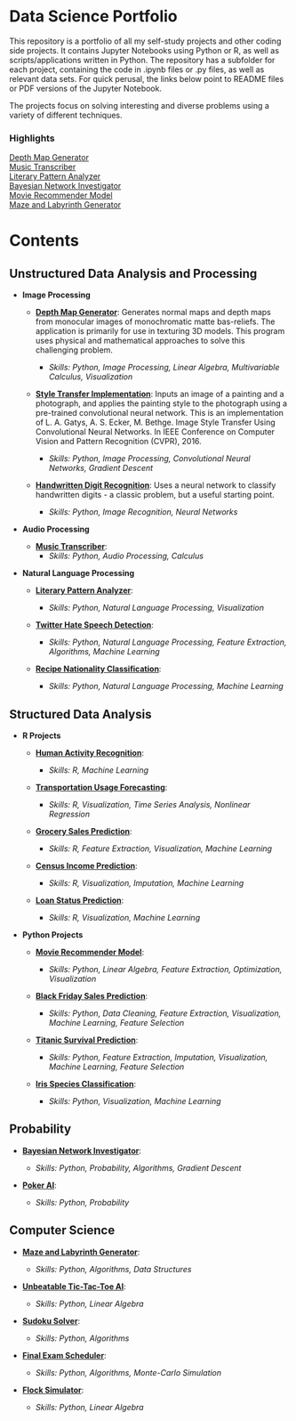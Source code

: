 # Data Science Portfolio

This repository is a portfolio of all my self-study projects and other coding side projects. It contains Jupyter Notebooks using Python or R, as well as scripts/applications written in Python. The repository has a subfolder for each project, containing the code in .ipynb files or .py files, as well as relevant data sets. For quick perusal, the links below point to README files or PDF versions of the Jupyter Notebook. 

The projects focus on solving interesting and diverse problems using a variety of different techniques.

### Highlights
[Depth Map Generator](depth-map-generator/README.md)\
[Music Transcriber](music-transcriber/README.md)\
[Literary Pattern Analyzer](literary-pattern-analyzer/README.md)\
[Bayesian Network Investigator](bayesian-investigator/README.md)\
[Movie Recommender Model](movie-recommender/MovieRecommenderSystem.pdf)\
[Maze and Labyrinth Generator](maze-labyrinth-generator/README.md)

# Contents

## Unstructured Data Analysis and Processing

* __Image Processing__
  * [__Depth Map Generator__](depth-map-generator/README.md): Generates normal maps and depth maps from monocular images of  monochromatic matte bas-reliefs. The application is primarily for use in texturing 3D models. This program uses physical and mathematical approaches to solve this challenging problem.
    * *Skills: Python, Image Processing, Linear Algebra, Multivariable Calculus, Visualization*
  
  * [__Style Transfer Implementation__](style-transfer/README.md): Inputs an image of a painting and a photograph, and applies the painting style to the photograph using a pre-trained convolutional neural network. This is an implementation of L. A. Gatys, A. S. Ecker, M. Bethge. Image Style Transfer Using Convolutional Neural Networks. In IEEE Conference on Computer Vision and Pattern Recognition (CVPR), 2016.
  
    * *Skills: Python, Image Processing, Convolutional Neural Networks, Gradient Descent*
  
  * [__Handwritten Digit Recognition__](digit-recognition/HandwrittenDigitRecognition.pdf): Uses a neural network to classify handwritten digits - a classic problem, but a useful starting point.
    * *Skills: Python, Image Recognition, Neural Networks*

* __Audio Processing__
  * [__Music Transcriber__](music-transcriber/README.md):
    * *Skills: Python, Audio Processing, Calculus*

* __Natural Language Processing__
  * [__Literary Pattern Analyzer__](literary-pattern-analyzer/README.md):
    * *Skills: Python, Natural Language Processing, Visualization*
  
  * [__Twitter Hate Speech Detection__](hate-speech-detection/Twitter%20Hate%20Speech%20Detection.pdf):
    * *Skills: Python, Natural Language Processing, Feature Extraction, Algorithms, Machine Learning*
  
  * [__Recipe Nationality Classification__](recipe-nationality/RecipeNationalityClassification.pdf):
    * *Skills: Python, Natural Language Processing, Machine Learning*
  

## Structured Data Analysis

* __R Projects__
  * [__Human Activity Recognition__](human-activity-recognition/HumanActivityRecognition.pdf):
    * *Skills: R, Machine Learning*
  
  * [__Transportation Usage Forecasting__](transportation-usage/TransportationUsageForecasting.pdf):
    * *Skills: R, Visualization, Time Series Analysis, Nonlinear Regression*
  
  * [__Grocery Sales Prediction__](grocery-sales/GrocerySalesPrediction.pdf):
    * *Skills: R, Feature Extraction, Visualization, Machine Learning*
  
  * [__Census Income Prediction__](census-income/CensusIncomePrediction.pdf):
    * *Skills: R, Visualization, Imputation, Machine Learning*
  
  * [__Loan Status Prediction__](loan-status/LoanStatusPrediction.pdf):
    * *Skills: R, Visualization, Machine Learning*
 
* __Python Projects__

  * [__Movie Recommender Model__](movie-recommender/MovieRecommenderSystem.pdf):
    * *Skills: Python, Linear Algebra, Feature Extraction, Optimization, Visualization*
  
  * [__Black Friday Sales Prediction__](black-friday-sales/BlackFridaySales.pdf):
    * *Skills: Python, Data Cleaning, Feature Extraction, Visualization, Machine Learning, Feature Selection*
  
  * [__Titanic Survival Prediction__](titanic-survival/TitanicSurvivalPrediction.pdf):
    * *Skills: Python, Feature Extraction, Imputation, Visualization, Machine Learning, Feature Selection*
  
  * [__Iris Species Classification__](iris-classification/IrisClassification.pdf):
    * *Skills: Python, Visualization, Machine Learning*

## Probability

  * [__Bayesian Network Investigator__](bayesian-investigator/README.md):
     * *Skills: Python, Probability, Algorithms, Gradient Descent*
  
  * [__Poker AI__](poker-ai/README.md):
    * *Skills: Python, Probability*
  

## Computer Science
  * [__Maze and Labyrinth Generator__](maze-labyrinth-generator/README.md):
    * *Skills: Python, Algorithms, Data Structures*
  
  * [__Unbeatable Tic-Tac-Toe AI__](unbeatable-tic-tac-toe-ai/README.md):
    * *Skills: Python, Linear Algebra*
  
  * [__Sudoku Solver__](sudoku-solver/README.md):
    * *Skills: Python, Algorithms*
  
  * [__Final Exam Scheduler__](final-exam-scheduler/README.md):
    * *Skills: Python, Algorithms, Monte-Carlo Simulation*
  
  * [__Flock Simulator__](flock-simulator/README.md):
    * *Skills: Python, Linear Algebra*

